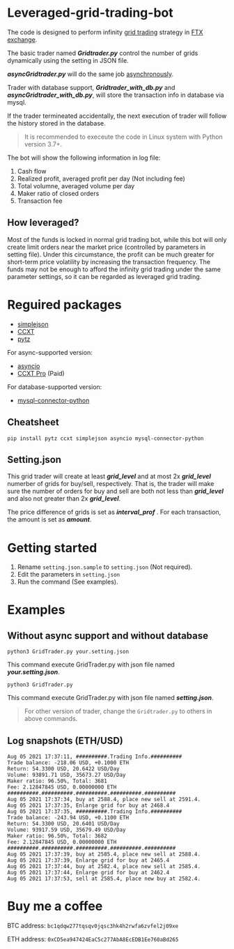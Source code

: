 # Leveraged-grid-trading-bot

The code is designed to perform infinity [grid trading](https://www.gridtradingcourse.com/articles/what-is-grid-trading.php) strategy in [FTX exchange](https://ftx.com/).

The basic trader named ***Gridtrader.py*** control the number of grids dynamically using the setting in JSON file.

***asyncGridtrader.py*** will do the same job [asynchronously](https://docs.python.org/3/library/asyncio.html).

Trader with database support, ***Gridtrader_with_db.py*** and ***asyncGridtrader_with_db.py***, will store the transaction info in database via mysql.

If the trader termineated accidentally, the next execution of trader will follow the history stored in the database. 

> It is recommended to execeute the code in Linux system with Python version 3.7+.

The bot will show the following information in log file:

1. Cash flow
2. Realized profit, averaged profit per day (Not including fee)
3. Total volumne, averaged volume per day
4. Maker ratio of closed orders
5. Transaction fee

## How leveraged?

Most of the funds is locked in normal grid trading bot, while this bot will only create limit orders near the market price (controlled by parameters in setting file). Under this circumstance, the profit can be much greater for short-term price volatility by increasing the transaction frequency. The funds may not be enough to afford the infinity grid trading under the same parameter settings, so it can be regarded as leveraged grid trading.

# Reguired packages

- [simplejson](https://pypi.org/project/simplejson/)
- [CCXT](https://github.com/ccxt/ccxt)
- [pytz](https://pypi.org/project/pytz/)

For async-supported version:

- [asyncio](https://pypi.org/project/asyncio/)
- [CCXT Pro](https://github.com/ccxt/ccxt/wiki/ccxt.pro) (Paid)

For database-supported version:

- [mysql-connector-python](https://pypi.org/project/mysql-connector-python/)

## Cheatsheet

`pip install pytz ccxt simplejson asyncio mysql-connector-python`

## Setting.json

This grid trader will create at least ***grid_level*** and at most 2x ***grid_level*** numerber of grids for buy/sell, respectively. That is, the trader will make sure the number of orders for buy and sell are both not less than ***grid_level*** and also not greater than 2x ***grid_level***.

The price difference of grids is set as ***interval_prof*** . For each transaction, the amount is set as ***amount***.

# Getting started

1. Rename `setting.json.sample` to `setting.json` (Not required).
2. Edit the parameters in `setting.json`
3. Run the command (See examples).

# Examples

## Without async support and without database

`python3 GridTrader.py your.setting.json`

This command execute GridTrader.py with json file named ***your.setting.json***.

`python3 GridTrader.py`

This command execute GridTrader.py with json file named ***setting.json***. 

> For other version of trader, change the `Gridtrader.py` to others in above commands.

## Log snapshots (ETH/USD)

```
Aug 05 2021 17:37:11, ##########.Trading Info.##########
Trade balance: -218.06 USD, +0.1000 ETH
Return: 54.3300 USD, 20.6422 USD/Day
Volume: 93891.71 USD, 35673.27 USD/Day
Maker ratio: 96.50%, Total: 3681
Fee: 2.12847845 USD, 0.00000000 ETH
##########.##########.##########.##########.##########
Aug 05 2021 17:37:34, buy at 2588.4, place new sell at 2591.4.
Aug 05 2021 17:37:35, Enlarge grid for buy at 2468.4
Aug 05 2021 17:37:35, ##########.Trading Info.##########
Trade balance: -243.94 USD, +0.1100 ETH
Return: 54.3300 USD, 20.6401 USD/Day
Volume: 93917.59 USD, 35679.49 USD/Day
Maker ratio: 96.50%, Total: 3682
Fee: 2.12847845 USD, 0.00000000 ETH
##########.##########.##########.##########.##########
Aug 05 2021 17:37:39, buy at 2585.4, place new sell at 2588.4.
Aug 05 2021 17:37:39, Enlarge grid for buy at 2465.4
Aug 05 2021 17:37:44, buy at 2582.4, place new sell at 2585.4.
Aug 05 2021 17:37:44, Enlarge grid for buy at 2462.4
Aug 05 2021 17:37:53, sell at 2585.4, place new buy at 2582.4.
```

# Buy me a coffee

BTC address: `bc1qdqw277tqsqv0jqsc3hk4h2rwfa6zvfel2j09xe`

ETH address: `0xCD5ea947424EaC5c277AbA8EcEDB1Ee760aBd265`
